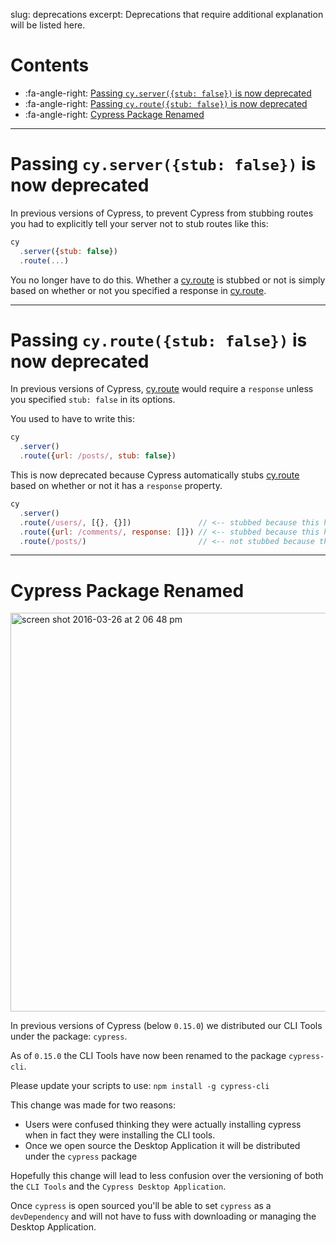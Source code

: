 slug: deprecations
excerpt: Deprecations that require additional explanation will be listed here.

# Contents

- :fa-angle-right: [Passing `cy.server({stub: false})` is now deprecated](#passing-cy-server-stub-false-is-now-deprecated)
- :fa-angle-right: [Passing `cy.route({stub: false})` is now deprecated](#passing-cy-route-stub-false-is-now-deprecated)
- :fa-angle-right: [Cypress Package Renamed](#cypress-package-renamed)

***

# Passing `cy.server({stub: false})` is now deprecated

In previous versions of Cypress, to prevent Cypress from stubbing routes you had to explicitly tell your server not to stub routes like this:

```javascript
cy
  .server({stub: false})
  .route(...)
```

You no longer have to do this. Whether a [cy.route](https://on.cypress.io/api/route) is stubbed or not is simply based on whether or not you specified a response in [cy.route](https://on.cypress.io/api/route).

***

# Passing `cy.route({stub: false})` is now deprecated

In previous versions of Cypress, [cy.route](https://on.cypress.io/api/route) would require a `response` unless you specified `stub: false` in its options.

You used to have to write this:

```javascript
cy
  .server()
  .route({url: /posts/, stub: false})
```

This is now deprecated because Cypress automatically stubs [cy.route](https://on.cypress.io/api/route) based on whether or not it has a `response` property.

```javascript
cy
  .server()
  .route(/users/, [{}, {}])               // <-- stubbed because this has a response argument
  .route({url: /comments/, response: []}) // <-- stubbed because this has a response property
  .route(/posts/)                         // <-- not stubbed because there is no response argument or property
```

***

# Cypress Package Renamed

<img width="638" alt="screen shot 2016-03-26 at 2 06 48 pm" src="https://cloud.githubusercontent.com/assets/1268976/14061658/0f675e30-f35c-11e5-9765-ab0049a2653d.png">

In previous versions of Cypress (below `0.15.0`) we distributed our CLI Tools under the package: `cypress`.

As of `0.15.0` the CLI Tools have now been renamed to the package `cypress-cli`.

Please update your scripts to use: `npm install -g cypress-cli`

This change was made for two reasons:

- Users were confused thinking they were actually installing cypress when in fact they were installing the CLI tools.
- Once we open source the Desktop Application it will be distributed under the `cypress` package

Hopefully this change will lead to less confusion over the versioning of both the `CLI Tools` and the `Cypress Desktop Application`.

Once `cypress` is open sourced you'll be able to set `cypress` as a `devDependency` and will not have to fuss with downloading or managing the Desktop Application.
